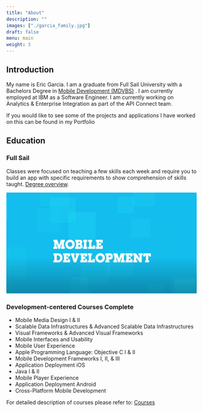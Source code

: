 ```yaml
---
title: "About"
description: ""
images: ["./garcia_family.jpg"]
draft: false
menu: main
weight: 3
---
```


## Introduction

My name is Eric Garcia. I am a graduate from Full Sail University with a
Bachelors Degree in
<a href="https://www.fullsail.edu/degrees/mobile-development-bachelor" target="blank"> Mobile Development (MDVBS)</a> . I am currently employed at IBM as a Software Engineer. I am currently working on Analytics & Enterprise Integration as part of the API Connect team.

<!-- Need to add links to about and portfolio sections -->

If you would like to see some of the projects and applications I have
worked on this can be found in my Portfolio

## Education

### Full Sail

Classes were focused on teaching a few skills each week and require you
to build an app with specific requirements to show comprehension of
skills taught. <a href="https://www.fullsail.edu/degrees/mobile-development-bachelor"> Degree overview</a>.

<!-- MDVBS Video -->

[![MDVBS Video](./mdvbs-video-thumb.png)](https://youtu.be/5FohgYaD9OU)

<!-- <iframe width="560" height="315" src="https://www.youtube-nocookie.com/embed/5FohgYaD9OU" title="YouTube video player" frameborder="0" allow="accelerometer; autoplay; clipboard-write; encrypted-media; gyroscope; picture-in-picture" allowfullscreen></iframe> -->

### Development-centered Courses Complete

- Mobile Media Design I & II
- Scalable Data Infrastructures & Advanced Scalable Data Infrastructures
- Visual Frameworks & Advanced Visual Frameworks
- Mobile Interfaces and Usability
- Mobile User Experience
- Apple Programming Language: Objective C I & II
- Mobile Development Frameworks I, II, & III
- Application Deployment iOS
- Java I & II
- Mobile Player Experience
- Application Deployment Android
- Cross-Platform Mobile Development

For detailed description of courses please refer to: [Courses](https://www.fullsail.edu/degrees/mobile-development-bachelor/courses)
